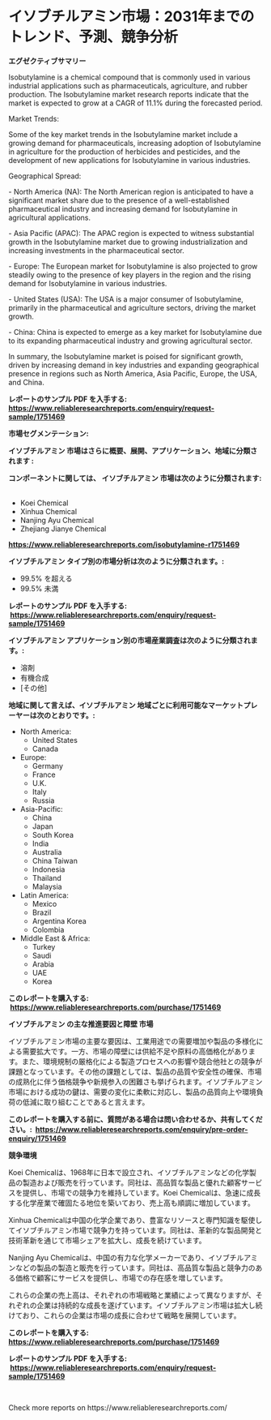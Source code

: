 <p><h1>イソブチルアミン市場：2031年までのトレンド、予測、競争分析</h1></p><p><strong>エグゼクティブサマリー</strong></p>
<p><p>Isobutylamine is a chemical compound that is commonly used in various industrial applications such as pharmaceuticals, agriculture, and rubber production. The Isobutylamine market research reports indicate that the market is expected to grow at a CAGR of 11.1% during the forecasted period. </p><p>Market Trends:</p><p>Some of the key market trends in the Isobutylamine market include a growing demand for pharmaceuticals, increasing adoption of Isobutylamine in agriculture for the production of herbicides and pesticides, and the development of new applications for Isobutylamine in various industries.</p><p>Geographical Spread:</p><p>- North America (NA): The North American region is anticipated to have a significant market share due to the presence of a well-established pharmaceutical industry and increasing demand for Isobutylamine in agricultural applications.</p><p>- Asia Pacific (APAC): The APAC region is expected to witness substantial growth in the Isobutylamine market due to growing industrialization and increasing investments in the pharmaceutical sector.</p><p>- Europe: The European market for Isobutylamine is also projected to grow steadily owing to the presence of key players in the region and the rising demand for Isobutylamine in various industries.</p><p>- United States (USA): The USA is a major consumer of Isobutylamine, primarily in the pharmaceutical and agriculture sectors, driving the market growth.</p><p>- China: China is expected to emerge as a key market for Isobutylamine due to its expanding pharmaceutical industry and growing agricultural sector.</p><p>In summary, the Isobutylamine market is poised for significant growth, driven by increasing demand in key industries and expanding geographical presence in regions such as North America, Asia Pacific, Europe, the USA, and China.</p></p>
<p><strong>レポートのサンプル PDF を入手する: <a href="https://www.reliableresearchreports.com/enquiry/request-sample/1751469">https://www.reliableresearchreports.com/enquiry/request-sample/1751469</a></strong></p>
<p><strong>市場セグメンテーション:</strong></p>
<p><strong> イソブチルアミン 市場はさらに概要、展開、アプリケーション、地域に分類されます :</strong></p>
<p><strong>コンポーネントに関しては、 イソブチルアミン 市場は次のように分類されます: &nbsp;</strong></p>
<p><ul><li>Koei Chemical</li><li>Xinhua Chemical</li><li>Nanjing Ayu Chemical</li><li>Zhejiang Jianye Chemical</li></ul></p>
<p><strong><a href="https://www.reliableresearchreports.com/isobutylamine-r1751469">https://www.reliableresearchreports.com/isobutylamine-r1751469</a></strong></p>
<p><strong> イソブチルアミン タイプ別の市場分析は次のように分類されます。:</strong></p>
<p><ul><li>99.5% を超える</li><li>99.5% 未満</li></ul></p>
<p><strong>レポートのサンプル PDF を入手する: &nbsp;<a href="https://www.reliableresearchreports.com/enquiry/request-sample/1751469">https://www.reliableresearchreports.com/enquiry/request-sample/1751469</a></strong></p>
<p><strong> イソブチルアミン アプリケーション別の市場産業調査は次のように分類されます。:</strong></p>
<p><ul><li>溶剤</li><li>有機合成</li><li>[その他]</li></ul></p>
<p><strong>地域に関して言えば、イソブチルアミン 地域ごとに利用可能なマーケットプレーヤーは次のとおりです。:</strong></p>
<p><ul>
    <li>
        North America:
        <ul>
            <li>United States</li>
            <li>Canada</li>
        </ul>
    </li>
    <li>
        Europe:
        <ul>
            <li>Germany</li>
            <li>France</li>
            <li>U.K.</li>
            <li>Italy</li>
            <li>Russia</li>
        </ul>
    </li>
    <li>
        Asia-Pacific:
        <ul>
            <li>China</li>
            <li>Japan</li>
            <li>South Korea</li>
            <li>India</li>
            <li>Australia</li>
            <li>China Taiwan</li>
            <li>Indonesia</li>
            <li>Thailand</li>
            <li>Malaysia</li>
        </ul>
    </li>
    <li>
        Latin America:
        <ul>
            <li>Mexico</li>
            <li>Brazil</li>
            <li>Argentina Korea</li>
            <li>Colombia</li>
        </ul>
    </li>
    <li>
        Middle East & Africa:
        <ul>
            <li>Turkey</li>
            <li>Saudi</li>
            <li>Arabia</li>
            <li>UAE</li>
            <li>Korea</li>
        </ul>
    </li>
    </ul></p>
<p><strong>このレポートを購入する: &nbsp;<a href="https://www.reliableresearchreports.com/purchase/1751469">https://www.reliableresearchreports.com/purchase/1751469</a></strong></p>
<p><strong>イソブチルアミン の主な推進要因と障壁 市場</strong></p>
<p><p>イソブチルアミン市場の主要な要因は、工業用途での需要増加や製品の多様化による需要拡大です。一方、市場の障壁には供給不足や原料の高価格化があります。また、環境規制の厳格化による製造プロセスへの影響や競合他社との競争が課題となっています。その他の課題としては、製品の品質や安全性の確保、市場の成熟化に伴う価格競争や新規参入の困難さも挙げられます。イソブチルアミン市場における成功の鍵は、需要の変化に柔軟に対応し、製品の品質向上や環境負荷の低減に取り組むことであると言えます。</p></p>
<p><strong>このレポートを購入する前に、質問がある場合は問い合わせるか、共有してください。:&nbsp; <a href="https://www.reliableresearchreports.com/enquiry/pre-order-enquiry/1751469">https://www.reliableresearchreports.com/enquiry/pre-order-enquiry/1751469</a></strong></p>
<p><strong>競争環境</strong></p>
<p><p>Koei Chemicalは、1968年に日本で設立され、イソブチルアミンなどの化学製品の製造および販売を行っています。同社は、高品質な製品と優れた顧客サービスを提供し、市場での競争力を維持しています。Koei Chemicalは、急速に成長する化学産業で確固たる地位を築いており、売上高も順調に増加しています。</p><p>Xinhua Chemicalは中国の化学企業であり、豊富なリソースと専門知識を駆使してイソブチルアミン市場で競争力を持っています。同社は、革新的な製品開発と技術革新を通じて市場シェアを拡大し、成長を続けています。</p><p>Nanjing Ayu Chemicalは、中国の有力な化学メーカーであり、イソブチルアミンなどの製品の製造と販売を行っています。同社は、高品質な製品と競争力のある価格で顧客にサービスを提供し、市場での存在感を増しています。</p><p>これらの企業の売上高は、それぞれの市場戦略と業績によって異なりますが、それぞれの企業は持続的な成長を遂げています。イソブチルアミン市場は拡大し続けており、これらの企業は市場の成長に合わせて戦略を展開しています。</p></p>
<p><strong>このレポートを購入する: &nbsp; <a href="https://www.reliableresearchreports.com/purchase/1751469">https://www.reliableresearchreports.com/purchase/1751469</a></strong></p>
<p><strong>レポートのサンプル PDF を入手する: &nbsp;<a href="https://www.reliableresearchreports.com/enquiry/request-sample/1751469">https://www.reliableresearchreports.com/enquiry/request-sample/1751469</a></strong><strong></strong></p>
<p>&nbsp;</p>
<p>Check more reports on https://www.reliableresearchreports.com/</p>